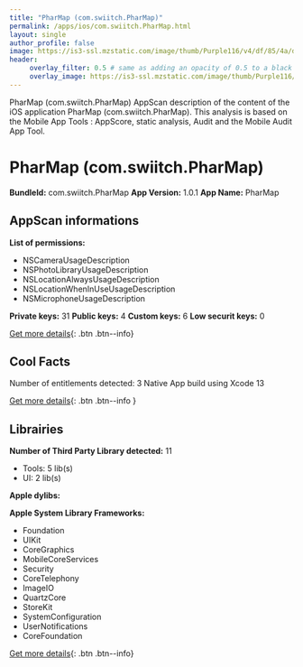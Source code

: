 ```yaml
---
title: "PharMap (com.swiitch.PharMap)"
permalink: /apps/ios/com.swiitch.PharMap.html
layout: single
author_profile: false
image: https://is3-ssl.mzstatic.com/image/thumb/Purple116/v4/df/85/4a/df854a8e-2a86-85db-1d31-a4eda0cdea51/AppIcon-0-0-1x_U007emarketing-0-0-0-7-0-0-sRGB-0-0-0-GLES2_U002c0-512MB-85-220-0-0.png/512x512bb.jpg
header: 
     overlay_filter: 0.5 # same as adding an opacity of 0.5 to a black background
     overlay_image: https://is3-ssl.mzstatic.com/image/thumb/Purple116/v4/df/85/4a/df854a8e-2a86-85db-1d31-a4eda0cdea51/AppIcon-0-0-1x_U007emarketing-0-0-0-7-0-0-sRGB-0-0-0-GLES2_U002c0-512MB-85-220-0-0.png/512x512bb.jpg
---
```

PharMap (com.swiitch.PharMap) AppScan description of the content of the iOS application PharMap (com.swiitch.PharMap). This analysis is based on the Mobile App Tools : AppScore, static analysis, Audit and the Mobile Audit App Tool.

# PharMap (com.swiitch.PharMap)

**BundleId:** com.swiitch.PharMap
**App Version:** 1.0.1
**App Name:** PharMap


## AppScan informations 

**List of permissions:** 
- NSCameraUsageDescription
- NSPhotoLibraryUsageDescription
- NSLocationAlwaysUsageDescription
- NSLocationWhenInUseUsageDescription
- NSMicrophoneUsageDescription
  
  
**Private keys:** 31
**Public keys:** 4
**Custom keys:** 6
**Low securit keys:** 0
  
[Get more details](/pricing.html){: .btn .btn--info}

## Cool Facts

Number of entitlements detected: 3
Native App
build using Xcode 13
  
[Get more details](/pricing.html){: .btn .btn--info }

## Librairies 
**Number of Third Party Library detected:** 11
- Tools: 5 lib(s)
- UI: 2 lib(s)


**Apple dylibs:**


**Apple System Library Frameworks:**
- Foundation
- UIKit
- CoreGraphics
- MobileCoreServices
- Security
- CoreTelephony
- ImageIO
- QuartzCore
- StoreKit
- SystemConfiguration
- UserNotifications
- CoreFoundation


  
[Get more details](/pricing.html){: .btn .btn--info}

